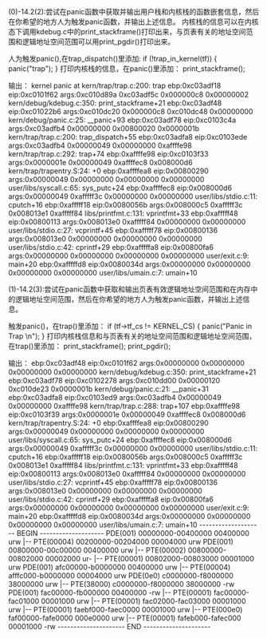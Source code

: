 (0)-14.2(2):尝试在panic函数中获取并输出用户栈和内核栈的函数嵌套信息，然后在你希望的地方人为触发panic函数，并输出上述信息。
内核栈的信息可以在内核态下调用kdebug.c中的print_stackframe()打印出来，与页表有关的地址空间范围和逻辑地址空间范围可以用print_pgdir()打印出来。

人为触发panic(),在trap_dispatch()里添加:
if (!trap_in_kernel(tf))
{
    panic("trap");
}
打印内核栈的信息，在panic()里添加：
print_stackframe();

输出：
kernel panic at kern/trap/trap.c:200:
    trap
ebp:0xc03adf18 eip:0xc0101f62 args:0xc010d89a 0xc03adf5c 0x000000c8 0x00000002 
    kern/debug/kdebug.c:350: print_stackframe+21
ebp:0xc03adf48 eip:0xc01022b6 args:0xc010dc20 0x000000c8 0xc010dc48 0x00000000 
    kern/debug/panic.c:25: __panic+93
ebp:0xc03adf78 eip:0xc0103c4a args:0xc03adfb4 0x00000000 0x00800020 0x0000001b 
    kern/trap/trap.c:200: trap_dispatch+55
ebp:0xc03adfa8 eip:0xc0103ede args:0xc03adfb4 0x00000049 0x00000000 0xaffffe98 
    kern/trap/trap.c:292: trap+74
ebp:0xaffffe98 eip:0xc0103f33 args:0x0000001e 0x00000049 0xaffffec8 0x008000d6 
    kern/trap/trapentry.S:24: <unknown>+0
ebp:0xaffffea8 eip:0x00800290 args:0x00000049 0x00000000 0x00000000 0x00000000 
    user/libs/syscall.c:65: sys_putc+24
ebp:0xaffffec8 eip:0x008000d6 args:0x00000049 0xafffff3c 0x00000000 0x00000000 
    user/libs/stdio.c:11: cputch+16
ebp:0xafffff18 eip:0x0080056b args:0x008000c5 0xafffff3c 0x008013e1 0xafffff84 
    libs/printfmt.c:131: vprintfmt+33
ebp:0xafffff48 eip:0x00800113 args:0x008013e0 0xafffff84 0x00000000 0x00000000 
    user/libs/stdio.c:27: vcprintf+45
ebp:0xafffff78 eip:0x00800136 args:0x008013e0 0x00000000 0x00000000 0x00000000 
    user/libs/stdio.c:42: cprintf+29
ebp:0xafffffa8 eip:0x00800fa6 args:0x00000000 0x00000000 0x00000000 0x00000000 
    user/exit.c:9: main+20
ebp:0xafffffd8 eip:0x0080034d args:0x00000000 0x00000000 0x00000000 0x00000000 
    user/libs/umain.c:7: umain+10

(1)-14.2(3):尝试在panic函数中获取和输出页表有效逻辑地址空间范围和在内存中的逻辑地址空间范围，然后在你希望的地方人为触发panic函数，并输出上述信息。

触发panic()，在trap()里添加：
if (tf-&gt;tf_cs != KERNEL_CS) 
{
    panic("Panic in Trap \n");
}
打印内核栈信息和与页表有关的地址空间范围和逻辑地址空间范围，在trap()里添加：
print_stackframe();
print_pgdir();

输出：
ebp:0xc03adf48 eip:0xc0101f62 args:0x00000000 0x00000000 0x00000000 0x00000000 
    kern/debug/kdebug.c:350: print_stackframe+21
ebp:0xc03adf78 eip:0xc0102278 args:0xc010dd00 0x00000120 0xc010de23 0x0000001b 
    kern/debug/panic.c:21: __panic+31
ebp:0xc03adfa8 eip:0xc0103ed9 args:0xc03adfb4 0x00000049 0x00000000 0xaffffe98 
    kern/trap/trap.c:288: trap+107
ebp:0xaffffe98 eip:0xc0103f39 args:0x0000001e 0x00000049 0xaffffec8 0x008000d6 
    kern/trap/trapentry.S:24: <unknown>+0
ebp:0xaffffea8 eip:0x00800290 args:0x00000049 0x00000000 0x00000000 0x00000000 
    user/libs/syscall.c:65: sys_putc+24
ebp:0xaffffec8 eip:0x008000d6 args:0x00000049 0xafffff3c 0x00000000 0x00000000 
    user/libs/stdio.c:11: cputch+16
ebp:0xafffff18 eip:0x0080056b args:0x008000c5 0xafffff3c 0x008013e1 0xafffff84 
    libs/printfmt.c:131: vprintfmt+33
ebp:0xafffff48 eip:0x00800113 args:0x008013e0 0xafffff84 0x00000000 0x00000000 
    user/libs/stdio.c:27: vcprintf+45
ebp:0xafffff78 eip:0x00800136 args:0x008013e0 0x00000000 0x00000000 0x00000000 
    user/libs/stdio.c:42: cprintf+29
ebp:0xafffffa8 eip:0x00800fa6 args:0x00000000 0x00000000 0x00000000 0x00000000 
    user/exit.c:9: main+20
ebp:0xafffffd8 eip:0x0080034d args:0x00000000 0x00000000 0x00000000 0x00000000 
    user/libs/umain.c:7: umain+10
-------------------- BEGIN --------------------
PDE(001) 00000000-00400000 00400000 urw
  |-- PTE(00004) 00200000-00204000 00004000 urw
PDE(001) 00800000-00c00000 00400000 urw
  |-- PTE(00002) 00800000-00802000 00002000 ur-
  |-- PTE(00001) 00802000-00803000 00001000 urw
PDE(001) afc00000-b0000000 00400000 urw
  |-- PTE(00004) afffc000-b0000000 00004000 urw
PDE(0e0) c0000000-f8000000 38000000 urw
  |-- PTE(38000) c0000000-f8000000 38000000 -rw
PDE(001) fac00000-fb000000 00400000 -rw
  |-- PTE(00001) fac00000-fac01000 00001000 urw
  |-- PTE(00001) fac02000-fac03000 00001000 urw
  |-- PTE(00001) faebf000-faec0000 00001000 urw
  |-- PTE(000e0) faf00000-fafe0000 000e0000 urw
  |-- PTE(00001) fafeb000-fafec000 00001000 -rw
--------------------- END ---------------------
</unknown></unknown>
